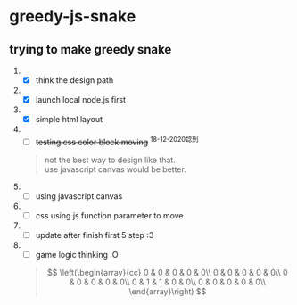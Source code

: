 # greedy-js-snake

## trying to make greedy snake
1. - [x] think the design path
2. - [x] launch local node.js first
3. - [x] simple html layout
4. - [ ] ~~testing css color block moving~~ <sup>18-12-2020諗到</sup>
    > not the best way to design like that.  
    > use javascript canvas would be better.  
4. - [ ] using javascript canvas
5. - [ ] css using js function parameter to move
6. - [ ] update after finish first 5 step :3
7. - [ ] game logic thinking :O  
    > $$
    > \left(\begin{array}{cc} 
    > 0 & 0 & 0 & 0 & 0\\  
    > 0 & 0 & 0 & 0 & 0\\  
    > 0 & 0 & 0 & 0 & 0\\  
    > 0 & 1 & 1 & 0 & 0\\  
    > 0 & 0 & 0 & 0 & 0\\  
    > \end{array}\right)  
    > $$

